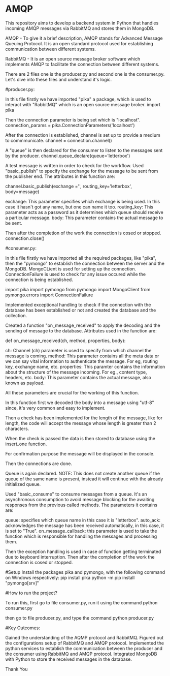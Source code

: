 # AMQP
This repository aims to develop a backend system in Python that handles incoming AMQP messages via RabbitMQ and stores them in MongoDB.

AMQP - To give it a brief description, AMQP stands for Advanced Message Queuing Protocol. It is an open standard protocol used for establishing communication between different systems.

RabbitMQ  - It is an open source message broker software which implements AMQP to facilitate the connection between different systems.

There are 2 files one is the producer.py and second one is the consumer.py. Let's dive into these files and understand it's logic.

#producer.py:

In this file firstly we have imported "pika" a package, which is used to interact with "RabbitMQ" which is an open source message broker.
import pika

Then the connection parameter is being set which is "localhost".
connection_params = pika.ConnectionParameters('localhost')

After the connection is established, channel is set up to provide a medium to commmunicate.
channel = connection.channel()

A "queue" is then declared for the consumer to listen to the messages sent by the producer.
channel.queue_declare(queue='letterbox')

A test message is written in order to check for the workflow.
Used "basic_publish" to specify the exchange for the message to be sent from the publisher end. The attributes in this function are:

channel.basic_publish(exchange ='', routing_key='letterbox', body=message)

exchange: This parameter specifies which exchange is being used. In this case it hasn't got any name, but one can name it too.
routing_key: This parameter acts as a password as it determines which queue should receive a particular message.
body: This parameter contains the actual message to be sent.

Then after the completion of the work the connection is cosed or stopped.
connection.close()

#consumer.py:

In this file firstly we have imported all the required packages, like "pika", then the "pymongo" to establish the connection between the server and the MongoDB.
MongoCLient is used for setting up the connection.
ConnectionFailure is used to check for any issue occured while the connection is being established.

import pika
import pymongo
from pymongo import MongoClient
from pymongo.errors import ConnectionFailure

Implemented exceptional handling to check if the connection with the database has been established or not and created the database and the collection.

Created a function "on_message_received" to apply the decoding and the sending of message to the database.
Attributes used in the function are:

def on_message_received(ch, method, properties, body):

ch: Channel (ch) parameter is used to specify from which channel the message is coming.
method: This parameter contains all the meta data or we can say vital information to authenticate the message. For eg, routing key, exchange name, etc.
properties: This paramter contains the information about the structure of the message incoming. For eg., content type, headers, etc.
body: This parameter contains the actual message, also known as payload.

All these parameters are crucial for the working of this function.

In this function first we decoded the body into a message using "utf-8" since, it's very common and easy to implement.

Then a check has been implemented for the length of the message, like for length, the code will accept the message whose length is greater than 2 characters.

When the check is passed the data is then stored to database using the insert_one function.

For confirmation purpose the message will be displayed in the console.

Then the connections are done.

Queue is again declared.
NOTE: This does not create another queue if the queue of the same name is present, instead it will continue with the already initialized queue.

Used "basic_consume" to consume messages from a queue. It's an asynchronous consumption to avoid message blocking for the awaiting responses from the previous called methods.
The parameters it contains are:

queue: specifies which queue name in this case it is "letterbox".
auto_ack: acknowledges the message has been received automatically, in this case, it is set to "True".
on_message_callback: this parameter is used to take the function which is responsible for handling the messages and processing them.

Then the exception handling is used in case of function getting terminated due to keyboard interruption.
Then after the completion of the work the connection is cosed or stopped.

#Setup
Install the packages pika and pymongo, with the following command on Windows respectively:
pip install pika
python -m pip install "pymongo[srv]"

#How to run the project?

To run this, first go to file consumer.py, run it using the command python consumer.py

then go to file producer.py, and type the command python producer.py

#Key Outcomes:

Gained the understanding of the AQMP protocol and RabbitMQ.
Figured out the configurations setup of RabbitMQ and AMQP protocol.
Implemented the python services to establish the communication between the producer and the consumer using RabbitMQ and AMQP protocol.
Integrated MongoDB with Python to store the received messages in the database.

Thank You
